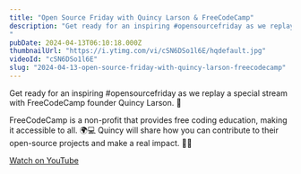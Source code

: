 ```yaml
---
title: "Open Source Friday with Quincy Larson & FreeCodeCamp"
description: "Get ready for an inspiring #opensourcefriday as we replay a special stream with FreeCodeCamp founder Quincy Larson. 🎉"
pubDate: 2024-04-13T06:10:18.000Z
thumbnailUrl: "https://i.ytimg.com/vi/cSN6DSo1l6E/hqdefault.jpg"
videoId: "cSN6DSo1l6E"
slug: "2024-04-13-open-source-friday-with-quincy-larson-freecodecamp"
---
```


Get ready for an inspiring #opensourcefriday as we replay a special stream with FreeCodeCamp founder Quincy Larson. 🎉

FreeCodeCamp is a non-profit that provides free coding education, making it accessible to all. 🌍💻 Quincy will share how you can contribute to their open-source projects and make a real impact. 🤝💡

[Watch on YouTube](https://www.youtube.com/watch?v=cSN6DSo1l6E)
